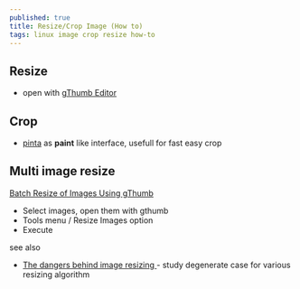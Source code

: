 ```yaml
---
published: true
title: Resize/Crop Image (How to)
tags: linux image crop resize how-to
---
```


## Resize
- open with [gThumb Editor](https://en.wikipedia.org/wiki/GThumb)

## Crop
- [pinta](https://www.pinta-project.com/) as __paint__ like interface, usefull for fast easy crop

## Multi image resize

[Batch Resize of Images Using gThumb](https://www.maketecheasier.com/batch-resize-images-gthumb/)

- Select images, open them with gthumb
- Tools menu / Resize Images option
- Execute

see also
- [	The dangers behind image resizing ](https://news.ycombinator.com/item?id=34816918) - study degenerate case for various resizing algorithm